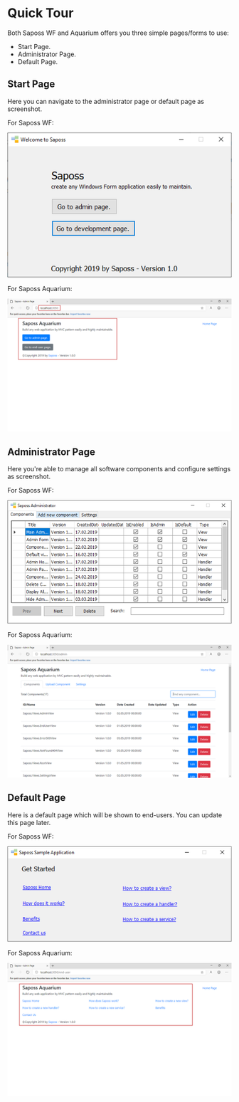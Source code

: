 # Quick Tour

Both Saposs WF and Aquarium offers you three simple pages/forms to use:

- Start Page.
- Administrator Page.
- Default Page.

## Start Page

Here you can navigate to the administrator page or default page as screenshot.

For Saposs WF:

![start page](assets/images/f1.png "Start Page of Saposs WF")

For Saposs Aquarium:

![start page](assets/images/f8.png "Start Page of Saposs Aquarium")

## Administrator Page

Here you're able to manage all software components and configure settings as screenshot.

For Saposs WF:

![admin page](assets/images/f2.png "Administrator Page of Saposs WF")

For Saposs Aquarium:

![admin page](assets/images/f9.png "Administrator Page of Saposs Aquarium")

## Default Page

Here is a default page which will be shown to end-users. You can update this page later.

For Saposs WF:

![default page](assets/images/f5.png "Default Page of Saposs WF")

For Saposs Aquarium:

![default page](assets/images/f7.png "Default Page of Saposs Aquarium")
